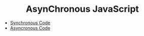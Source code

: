 <h1 align="center" >AsynChronous JavaScript</h1>

- [Synchronous Code]("async1.js")
- [Asyncronous Code]("async2.js)
